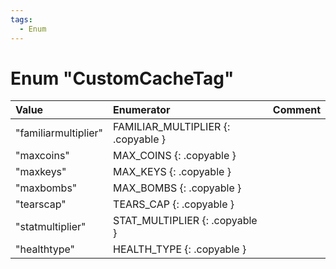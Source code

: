 ```yaml
---
tags:
  - Enum
---
```

# Enum "CustomCacheTag"
|Value|Enumerator|Comment|
|:--|:--|:--|
|"familiarmultiplier"|FAMILIAR_MULTIPLIER {: .copyable } |  |
|"maxcoins"|MAX_COINS {: .copyable } |  |
|"maxkeys"|MAX_KEYS {: .copyable } |  |
|"maxbombs"|MAX_BOMBS {: .copyable } |  |
|"tearscap"|TEARS_CAP {: .copyable } |  |
|"statmultiplier"|STAT_MULTIPLIER {: .copyable } |  |
|"healthtype"|HEALTH_TYPE {: .copyable } |  |
